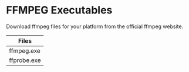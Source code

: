 # FFMPEG Executables

Download ffmpeg files for your platform from the official ffmpeg website.

| Files |
|-|
|ffmpeg.exe|
|ffprobe.exe|